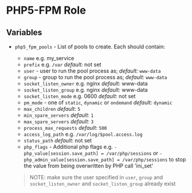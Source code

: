 # PHP5-FPM Role

## Variables
- `php5_fpm_pools` - List of pools to create. Each should contain:
  - `name` e.g. my_service
  - `prefix` e.g. `/var` _default:_ not set
  - `user` - user to run the pool process as; _default:_ `www-data`
  - `group` - group to run the pool process as; _default:_ `www-data`
  - `socket_listen_owner` e.g. nginx _default:_ www-data
  - `socket_listen_group` e.g. nginx _default:_ www-data
  - `socket_listen_mode` e.g. 0600 _default:_ not set
  - `pm_mode` - one of `static`, `dynamic` or `ondemand` _default:_ `dynamic`
  - `max_children` _default:_ `5`
  - `min_spare_servers` _default:_ `1`
  - `max_spare_servers` _default:_ `3`
  - `process_max_requests` _default:_ `500`
  - `access_log_path` e.g. `/var/log/$pool.access.log`
  - `status_path` _default:_ not set
  - `php_flags` - Additional php flags e.g. `- php_value[session.save_path] = /var/php/sessions` or `- php_admin_value[session.save_path] = /var/php/sessions` to stop the value from being overwritten by PHP call 'ini_set'

  > NOTE: make sure the user specified in `user`, `group` and `socket_listen_owner` and `socket_listen_group` already exist
